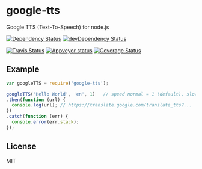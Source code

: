 # google-tts

Google TTS (Text-To-Speech) for node.js

[![Dependency Status](https://david-dm.org/zlargon/google-tts.svg)](https://david-dm.org/zlargon/google-tts)
[![devDependency Status](https://david-dm.org/zlargon/google-tts/dev-status.svg)](https://david-dm.org/zlargon/google-tts#info=devDependencies)

[![Travis Status](https://travis-ci.org/zlargon/google-tts.svg)](https://travis-ci.org/zlargon/google-tts)
[![Appveyor status](https://ci.appveyor.com/api/projects/status/fa19gog5ho3bdhvm?svg=true)](https://ci.appveyor.com/project/zlargon/google-tts)
[![Coverage Status](https://coveralls.io/repos/github/zlargon/google-tts/badge.svg?branch=master)](https://coveralls.io/github/zlargon/google-tts?branch=master)

## Example

``` js
var googleTTS = require('google-tts');

googleTTS('Hello World', 'en', 1)   // speed normal = 1 (default), slow = 0.24
.then(function (url) {
  console.log(url); // https://translate.google.com/translate_tts?...
})
.catch(function (err) {
  console.error(err.stack);
});
```

## License

MIT
